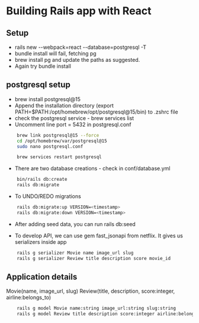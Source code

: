 # Building Rails app with React 

## Setup
* rails new <app-name> --webpack=react --database=postgresql -T
* bundle install will fail, fetching pg
* brew install pg and update the paths as suggested.
* Again try bundle install

## postgresql setup
* brew install postgresql@15
* Append the installation directory (export PATH=$PATH:/opt/homebrew/opt/postgresql@15/bin) to .zshrc file
* check the postgresql service - brew services list
* Uncomment line port = 5432 in postgresql.conf 

```sh
    brew link postgresql@15 --force
    cd /opt/homebrew/var/postgresql@15
    sudo nano postgresql.conf 

    brew services restart postgresql

```

* There are two database creations - check in conf/database.yml
```sh
    bin/rails db:create
    rails db:migrate
```
* To UNDO/REDO migrations
```sh
    rails db:migrate:up VERSION=<timestamp>
    rails db:migrate:down VERSION=<timestamp>
```
* After adding seed data, you can run rails db:seed

* To develop API, we can use gem fast_jsonapi from netflix. It gives us serializers inside app
```sh
    rails g serializer Movie name image_url slug
    rails g serializer Review title description score movie_id
```

##  Application details 
Movie(name, image_url, slug)
Review(title, description, score:integer, airline:belongs_to)
```sh
    rails g model Movie name:string image_url:string slug:string
    rails g model Review title description score:integer airline:belongs_to
```


